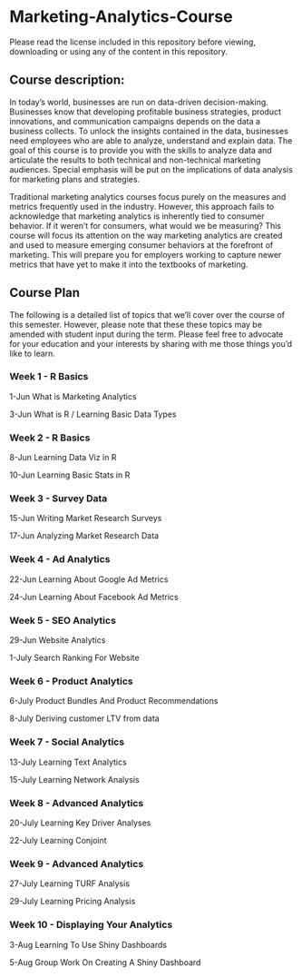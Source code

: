 # Marketing-Analytics-Course

Please read the license included in this repository before viewing, downloading or using any of the content in this repository.

## Course description:  
In today’s world, businesses are run on data-driven decision-making. Businesses know that developing profitable business strategies, product innovations, and communication campaigns depends on the data a business collects. To unlock the insights contained in the data, businesses need employees who are able to analyze, understand and explain data. The goal of this course is to provide you with the skills to analyze data and articulate the results to both technical and non-technical marketing audiences. Special emphasis will be put on the implications of data analysis for marketing plans and strategies.

Traditional marketing analytics courses focus purely on the measures and metrics frequently used in the industry. However, this approach fails to acknowledge that marketing analytics is inherently tied to consumer behavior. If it weren’t for consumers, what would we be measuring? This course will focus its attention on the way marketing analytics are created and used to measure emerging consumer behaviors at the forefront of marketing. This will prepare you for employers working to capture newer metrics that have yet to make it into the textbooks of marketing.

## Course Plan
The following is a detailed list of topics that we’ll cover over the course of this semester. However, please note that these these topics may be amended with student input during the term. Please feel free to advocate for your education and your interests by sharing with me those things you’d like to learn.

### Week 1 - R Basics	

1-Jun	What is Marketing Analytics

3-Jun	What is R / Learning Basic Data Types

### Week 2 - R Basics	

8-Jun	Learning Data Viz in R

10-Jun	Learning Basic Stats in R

### Week 3 - Survey Data	

15-Jun	Writing Market Research Surveys

17-Jun	Analyzing Market Research Data

### Week 4 - Ad Analytics	

22-Jun	Learning About Google Ad Metrics

24-Jun	Learning About Facebook Ad Metrics

### Week 5 - SEO Analytics	

29-Jun	Website Analytics 

1-July	Search Ranking For Website

### Week 6 - Product Analytics	

6-July	Product Bundles And Product Recommendations

8-July	Deriving customer LTV from data

### Week 7 - Social Analytics	

13-July	Learning Text Analytics

15-July	Learning Network Analysis

### Week 8 - Advanced Analytics	

20-July	Learning Key Driver Analyses

22-July	Learning Conjoint

### Week 9 - Advanced Analytics	

27-July	Learning TURF Analysis

29-July	Learning Pricing Analysis

### Week 10 - Displaying Your Analytics	

3-Aug	Learning To Use Shiny Dashboards

5-Aug	Group Work On Creating A Shiny Dashboard

